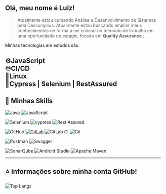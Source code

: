 ##  Olá, meu nome é <strong>Luiz!</strong>

>Atualmente estou cursando Análise e Desenvolvimento de Sistemas pela Descomplica. Atualmente estou buscando ampliar meus conhecimentos de forma a me colocar no mercado de trabalho em uma oportunidade de estágio, focado em <strong> Quality Assurance </strong>;

Minhas tecnologias em estudos são:

⚙️JavaScript <br>
♾️CI/CD <br>
🐧Linux <br>
🤖Cypress | Selenium | RestAssured
----

## 🚀 Minhas Skills

![Java](https://img.shields.io/badge/java-%23ED8B00.svg?style=for-the-badge&logo=openjdk&logoColor=white)
![JavaScript](https://img.shields.io/badge/JavaScript-F7DF1E?style=for-the-badge&logo=javascript&logoColor=black)

![Selenium](https://img.shields.io/badge/-selenium-%43B02A?style=for-the-badge&logo=selenium&logoColor=white)
![cypress](https://img.shields.io/badge/-cypress-%23E5E5E5?style=for-the-badge&logo=cypress&logoColor=058a5e)
![Rest Assured](https://img.shields.io/badge/Rest%20Assured-v5.5.0-5C2D91?style=flat&logo=java&logoColor=white)


![GitHub](https://img.shields.io/badge/github-%23121011.svg?style=for-the-badge&logo=github&logoColor=white)
[![GitLab](https://img.shields.io/badge/GitLab-330F63?style=for-the-badge&logo=gitlab&logoColor=white)](https://gitlab.com/luizgpolido)
![GitLab CI](https://img.shields.io/badge/gitlab%20ci-%23181717.svg?style=for-the-badge&logo=gitlab&logoColor=white)
![Git](https://img.shields.io/badge/GIT-E44C30?style=for-the-badge&logo=git&logoColor=white)

![Postman](https://img.shields.io/badge/Postman-FF6C37.svg?style=for-the-badge&logo=Postman&logoColor=white)
![Swagger](https://img.shields.io/badge/-Swagger-%23Clojure?style=for-the-badge&logo=swagger&logoColor=white)

![SonarQube](https://img.shields.io/badge/SonarQube-black?style=for-the-badge&logo=sonarqube&logoColor=4E9BCD)
![Android Studio](https://img.shields.io/badge/android%20studio-346ac1?style=for-the-badge&logo=android%20studio&logoColor=white)
![Apache Maven](https://img.shields.io/badge/Apache%20Maven-C71A36?style=for-the-badge&logo=Apache%20Maven&logoColor=white)


---

## ⭐ Informações sobre minha conta GitHub!
![Top Langs](https://github-readme-stats.vercel.app/api/top-langs/?username=luizgpolido&layout=compact)
